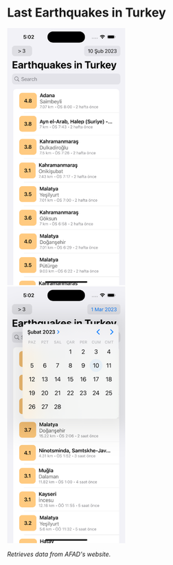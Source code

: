 # Last Earthquakes in Turkey

<img src="Earthquake/images/main.png" alt= “” width="275">
<img src="Earthquake/images/main_datepicker.png" alt= “” width="275">

<em>Retrieves data from AFAD's website.</em>
